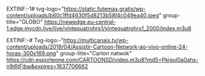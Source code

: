EXTINF:-1# tvg-logo="https://static.futemax.gratis/wp-content/uploads/b60c1ffd4630f5d8213b58f4c049ea40.jpeg"
group-title="GLOBO"
https://newedge.eu-central-1.edge.mycdn.live/live/vintequatrohrs1/vintequatrohrs1_2000/index.m3u8

EXTINF:-#
Tvg-logo:-"https://multicanais.tv/wp-content/uploads/2019/04/Assistir-Cartoon-Network-ao-vivo-online-24-horas-300x169.png"
group-litle="Carton natwok"
https://cdn.esporteone.com/CARTOONSD/video.m3u8?md5=Pkigul0a0ahs-n9i6tFjbw&expires=1637706662
